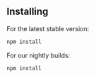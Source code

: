 ## Installing

For the latest stable version:

```bash
npm install 
```

For our nightly builds:

```bash
npm install 
```
